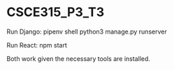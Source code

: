 # CSCE315_P3_T3

Run Django: pipenv shell
	    python3 manage.py runserver

Run React: npm start


Both work given the necessary tools are installed.